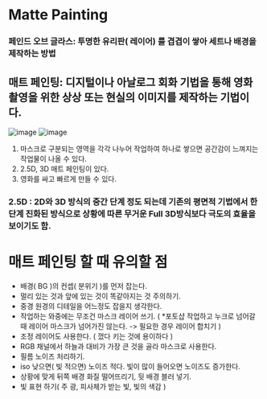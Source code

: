 # Matte Painting
### 페인드 오브 글라스: 투명한 유리판( 레이어) 를 겹겹이 쌓아 세트나 배경을 제작하는 방법
## 매트 페인팅: 디지털이나 아날로그 회화 기법을 통해 영화 촬영을 위한 상상 또는 현실의 이미지를 제작하는 기법이다.
![image](https://user-images.githubusercontent.com/113075273/206969708-d11d1d43-e980-491d-a0bc-37c3128dafdb.png)
![image](https://user-images.githubusercontent.com/113075273/206969769-3b2623e8-c48e-4bcb-86a8-404bdec01a2d.png)   
   1. 마스크로 구분되는 영역을 각각 나누어 작업하여 하나로 쌓으면 공간감이 느껴지는 작업물이 나올 수 있다.
2. 2.5D, 3D 매트 페인팅이 있다. 
3. 영화를 싸고 빠르게 만들 수 있다.
### 2.5D : 2D와 3D 방식의 중간 단계 정도 되는데 기존의 평면적 기법에서 한 단계 진화된 방식으로 상황에 따른 무거운 Full 3D방식보다 극도의 효율을 보이기도 함.
# 매트 페인팅 할 때 유의할 점
- 배경( BG )의 컨셉( 분위기 )를 먼저 잡는다.
- 멀리 있는 것과 앞에 있는 것이 똑같아지는 것 주의하기.
- 중경 원경의 디테일을 어느정도 잡을지 생각한다.
- 작업하는 와중에는 무조건 마스크 레이어 쓰기. ( *포토샵 작업하고 누크로 넘어갈 때 레이어 마스크가 넘어가진 않는다. -> 필요한 경우 레이어 합치기 )
- 조정 레이어도 사용한다. ( 껐다 키는 것에 용이하다 )
- RGB 채널에서 하늘과 대비가 가장 큰 것을 골라 마스크로 사용한다.
- 필름 노이즈 처리하기.
- iso 낮으면( 빛 적으면) 노이즈 적다. 빛이 많이 들어오면 노이즈도 증가한다.
- 상황에 맞게 뒤쪽 배경 화질 떨어뜨리기, 뒷 배경 블러 넣기.
- 빛 표현 하기( 주 광, 피사체가 받는 빛, 빛의 색감 )
